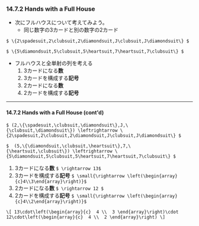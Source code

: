 ### 14.7.2 Hands with a Full House

* 次にフルハウスについて考えてみよう。
  * 同じ数字の3カードと別の数字の2カード

`$ \{2\spadesuit,2\clubsuit,2\diamondsuit,J\clubsuit,J\diamondsuit\} $`
 
`$ \{5\diamondsuit,5\clubsuit,5\heartsuit,7\heartsuit,7\clubsuit\} $` 

* フルハウスと全単射の列を考える
  1. 3カードになる**数**
  1. 3カードを構成する**記号**
  1. 2カードになる**数**
  1. 2カードを構成する**記号**

---

#### 14.7.2 Hands with a Full House (cont'd)
 
`$ (2,\{\spadesuit,\clubsuit,\diamondsuit\},J,\{\clubsuit,\diamondsuit\}) \leftrightarrow \{2\spadesuit,2\clubsuit,2\diamondsuit,J\clubsuit,J\diamondsuit\} $`
  
`$  (5,\{\diamondsuit,\clubsuit,\heartsuit\},7,\{\heartsuit,\clubsuit\}) \leftrightarrow \{5\diamondsuit,5\clubsuit,5\heartsuit,7\heartsuit,7\clubsuit\} $` 
   
  1. 3カードになる**数** `$ \rightarrow 13$`
  1. 3カードを構成する**記号** `$ \small{\rightarrow \left(\begin{array}{c}4\\3\end{array}\right)}$`
  1. 2カードになる**数** `$ \rightarrow 12 $`
  1. 2カードを構成する**記号** `$ \small{\rightarrow \left(\begin{array}{c}4\\2\end{array}\right)}$`

`\[
13\cdot\left(\begin{array}{c}  4 \\  3 \end{array}\right)\cdot 12\cdot\left(\begin{array}{c}  4 \\  2 \end{array}\right)
\]`
